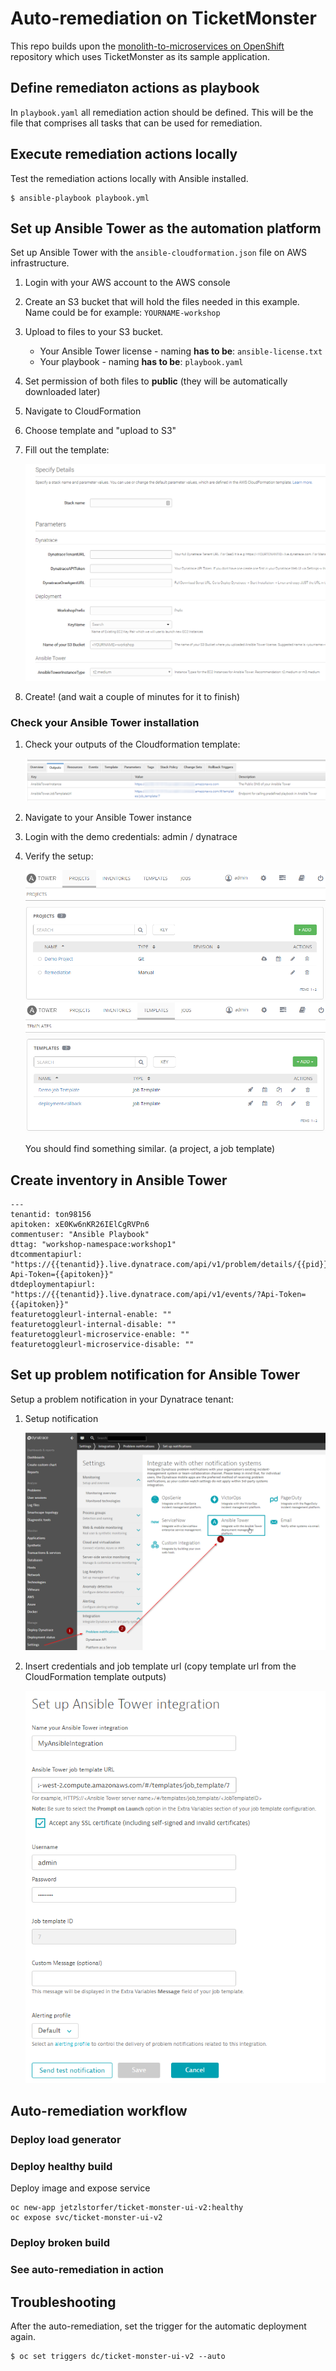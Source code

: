 # Auto-remediation on TicketMonster

This repo builds upon the [monolith-to-microservices on OpenShift](https://github.com/dynatrace-innovationlab/monolith-to-microservice-openshift/) repository which uses TicketMonster as its sample application.


## Define remediaton actions as playbook

In ```playbook.yaml``` all remediation action should be defined. This will be the file that comprises all tasks that can be used for remediation.

## Execute remediation actions locally

Test the remediation actions locally with Ansible installed.
```
$ ansible-playbook playbook.yml
```

## Set up Ansible Tower as the automation platform

Set up Ansible Tower with the `ansible-cloudformation.json` file on AWS infrastructure.

1. Login with your AWS account to the AWS console
1. Create an S3 bucket that will hold the files needed in this example. Name could be for example: `YOURNAME-workshop`
1. Upload to files to your S3 bucket.
    - Your Ansible Tower license - naming **has to be**: `ansible-license.txt`
    - Your playbook - naming **has to be**: `playbook.yaml`
1. Set permission of both files to **public** (they will be automatically downloaded later)
1. Navigate to CloudFormation
1. Choose template and "upload to S3"
1. Fill out the template: 

    ![cloudformation](./assets/cloudformation-template.png)

1. Create! (and wait a couple of minutes for it to finish)

### Check your Ansible Tower installation

1. Check your outputs of the Cloudformation template:

    ![cloudformation output](./assets/cloudformation-outputs.png)

1. Navigate to your Ansible Tower instance
1. Login with the demo credentials: admin / dynatrace
1. Verify the setup:

    ![ansible projects](./assets/ansible-projects.png)
    ![ansible templates](./assets/ansible-templates.png)

    You should find something similar. (a project, a job template)

## Create inventory in Ansible Tower

```
---
tenantid: ton98156
apitoken: xE0Kw6nKR26IElCgRVPn6
commentuser: "Ansible Playbook"
dttag: "workshop-namespace:workshop1"
dtcommentapiurl: "https://{{tenantid}}.live.dynatrace.com/api/v1/problem/details/{{pid}}/comments?Api-Token={{apitoken}}"
dtdeploymentapiurl: "https://{{tenantid}}.live.dynatrace.com/api/v1/events/?Api-Token={{apitoken}}"
featuretoggleurl-internal-enable: ""
featuretoggleurl-internal-disable: ""
featuretoggleurl-microservice-enable: ""
featuretoggleurl-microservice-disable: ""
```


## Set up problem notification for Ansible Tower

Setup a problem notification in your Dynatrace tenant:

1. Setup notification

    ![dynatrace problem notification](./assets/dynatrace-problem-notification1.png)

2. Insert credentials and job template url (copy template url from the CloudFormation template outputs)

    ![dynatrace problem notification](./assets/dynatrace-problem-notification2.png)


## Auto-remediation workflow


### Deploy load generator

### Deploy healthy build

Deploy image and expose service

```
oc new-app jetzlstorfer/ticket-monster-ui-v2:healthy
oc expose svc/ticket-monster-ui-v2
```

### Deploy broken build


### See auto-remediation in action



## Troubleshooting

After the auto-remediation, set the trigger for the automatic deployment again.

```
$ oc set triggers dc/ticket-monster-ui-v2 --auto
```
